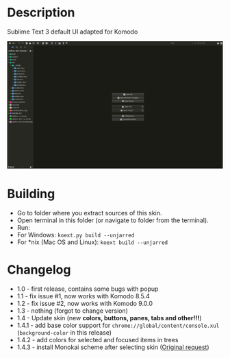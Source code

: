 Description
===================

Sublime Text 3 default UI adapted for Komodo

![Screenshot](komodosublime.png)

Building
========
* Go to folder where you extract sources of this skin.
* Open terminal in this folder (or navigate to folder from the terminal).
* Run:
* For Windows: `koext.py build --unjarred`
* For *nix (Mac OS and Linux): `koext build --unjarred`

Changelog
=========
* 1.0 - first release, contains some bugs with popup
* 1.1 - fix issue #1, now works with Komodo 8.5.4
* 1.2 - fix issue #2, now works with Komodo 9.0.0
* 1.3 - nothing (forgot to change version)
* 1.4 - Update skin (new **colors, buttons, panes, tabs and other!!!**)
* 1.4.1 - add base color support for `chrome://global/content/console.xul` (`background-color` in this release)
* 1.4.2 - add colors for selected and focused items in trees
* 1.4.3 - install Monokai scheme after selecting skin ([Original request](http://forum.komodoide.com/t/skins-dont-apply-to-code-editor-only-to-sidebar/1074?u=defman))